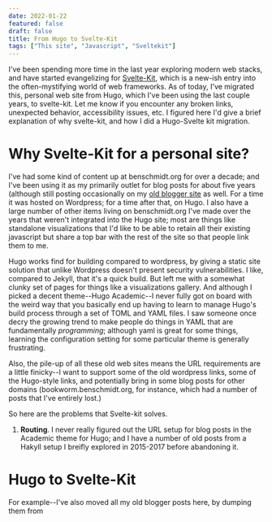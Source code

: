 ```yaml
---
date: 2022-01-22
featured: false
draft: false
title: From Hugo to Svelte-Kit
tags: ["This site", "Javascript", "Sveltekit"]
---
```


I've been spending more time in the last year exploring modern web stacks, and have started evangelizing
for [Svelte-Kit](https://kit.svelte.dev/), which is a new-ish entry into the often-mystifying world 
of web frameworks. As of today, I've migrated this, personal web site from Hugo, which I've been using 
the last couple years, to svelte-kit. Let me know if you encounter any broken links, unexpected behavior,
accessibility issues, etc. I figured here I'd give a brief explanation of why svelte-kit, and how I did a
Hugo-Svelte kit migration.

# Why Svelte-Kit for a personal site?

I've had some kind of content up at benschmidt.org for over a decade; and I've been using it as my primarily outlet
for blog posts for about five years (although still posting occasionally on my [old blogger site](https://sappingattention.blogspot.com) as well. For a time it was hosted on Wordpress; for a time after that, on Hugo. I also have a large number of other items living on benschmidt.org I've made over the years that weren't integrated into the Hugo site; most are things like standalone visualizations that I'd like to be able to retain all their existing javascript but share a top bar with the rest of the site so that people link them to me.

Hugo works find for building compared to wordpress, by giving a static site solution that unlike Wordpress doesn't present security vulnerabilities. I like, compared to Jekyll, that it's a quick build. But left me with a somewhat clunky set of pages for things like a visualizations gallery. And although I picked a decent theme--Hugo Academic--I never fully got on board with the weird way that you basically end up having to learn to manage Hugo's build process through a set of TOML and YAML files. I saw someone once decry the growing trend to make people do things in YAML that are fundamentally *programming*; although yaml is great for some things, learning the configuration setting for some particular theme is generally frustrating.

Also, the pile-up of all these old web sites means the URL requirements are a little finicky--I want to support some of the old wordpress links, some of the Hugo-style links, and potentially bring in some blog posts for other domains (bookworm.benschmidt.org, for instance, which had a number of posts that I've entirely lost.)

So here are the problems that Svelte-kit solves.

1. **Routing**. I never really figured out the URL setup for blog posts in the Academic theme for Hugo; and I have a number of old posts from a Hakyll setup I breifly explored in 2015-2017 before abandoning it.  


# Hugo to Svelte-Kit

For example--I've also moved all my old blogger posts here, by dumping them from 